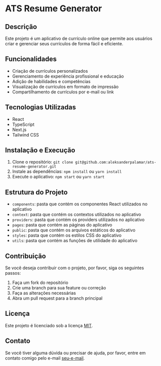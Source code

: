 
# ATS Resume Generator

**Descrição**
--------

Este projeto é um aplicativo de currículo online que permite aos usuários criar e gerenciar seus currículos de forma fácil e eficiente.

**Funcionalidades**
----------------

*   Criação de currículos personalizados
*   Gerenciamento de experiência profissional e educação
*   Adição de habilidades e competências
*   Visualização de currículos em formato de impressão
*   Compartilhamento de currículos por e-mail ou link

**Tecnologias Utilizadas**
-------------------------

*   React
*   TypeScript
*   Next.js
*   Tailwind CSS

**Instalação e Execução**
-------------------------

1.  Clone o repositório: `git clone git@github.com:aleksanderpalamar/ats-resume-generator.git`
2.  Instale as dependências: `npm install` ou `yarn install`
3.  Execute o aplicativo: `npm start` ou `yarn start`

**Estrutura do Projeto**
-----------------------

*   `components`: pasta que contém os componentes React utilizados no aplicativo
*   `context`: pasta que contém os contextos utilizados no aplicativo
*   `providers`: pasta que contém os providers utilizados no aplicativo
*   `pages`: pasta que contém as páginas do aplicativo
*   `public`: pasta que contém os arquivos estáticos do aplicativo
*   `styles`: pasta que contém os estilos CSS do aplicativo
*   `utils`: pasta que contém as funções de utilidade do aplicativo

**Contribuição**
--------------

Se você deseja contribuir com o projeto, por favor, siga os seguintes passos:

1.  Faça um fork do repositório
2.  Crie uma branch para sua feature ou correção
3.  Faça as alterações necessárias
4.  Abra um pull request para a branch principal

**Licença**
-------

Este projeto é licenciado sob a licença [MIT](https://github.com/aleksanderpalamar/ats-resume-generator/blob/main/LICENSE).

**Contato**
---------

Se você tiver alguma dúvida ou precisar de ajuda, por favor, entre em contato comigo pelo e-mail [seu-e-mail](mailto:apalamar@live.com).